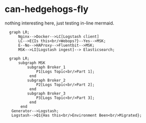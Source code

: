 # can-hedgehogs-fly

nothing interesting here, just testing in-line mermaid.


```mermaid
  graph LR;
      Nginx-->Docker-->LC[Logstash client]
      LC-->E{Is this<br/>Webops?}--Yes-->MSK;
      E--No-->HAProxy-->Fluentbit-->MSK;
      MSK-->LI[Logstash ingest]--> Elasticsearch;
```


```mermaid
  graph LR;
      subgraph MSK
          subgraph Broker_1
              P1[Logs Topic<br/>Part 1];
           end
          subgraph Broker_2
              P2[Logs Topic<br/>Part 2];
           end
          subgraph Broker_3
              P3[Logs Topic<br/>Part 3];
           end
       end
   Generator-->Logstash;
   Logstash-->Q1{Has this<br/>Environment Been<br/>Migrated};
```
